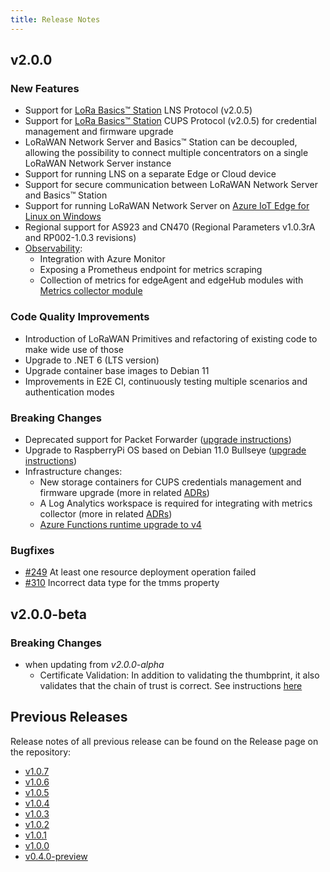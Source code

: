```yaml
---
title: Release Notes
---
```


## v2.0.0

### New Features

- Support for [LoRa Basics™ Station](https://github.com/lorabasics/basicstation)
LNS Protocol (v2.0.5)
- Support for [LoRa Basics™ Station](https://github.com/lorabasics/basicstation)
CUPS Protocol (v2.0.5) for credential management and firmware upgrade
- LoRaWAN Network Server and Basics™ Station can be decoupled, allowing the
possibility to connect multiple concentrators on a single LoRaWAN Network Server
instance
- Support for running LNS on a separate Edge or Cloud device
- Support for secure communication between LoRaWAN Network Server and Basics™
Station
- Support for running LoRaWAN Network Server on [Azure IoT Edge for Linux on
Windows](https://docs.microsoft.com/en-us/azure/iot-edge/iot-edge-for-linux-on-windows?view=iotedge-2018-06)
- Regional support for AS923 and CN470 (Regional Parameters v1.0.3rA and
RP002-1.0.3 revisions)
- [Observability](./user-guide/observability.md):
  - Integration with Azure Monitor
  - Exposing a Prometheus endpoint for metrics scraping
  - Collection of metrics for edgeAgent and edgeHub modules with [Metrics collector module](https://docs.microsoft.com/en-us/azure/iot-edge/how-to-collect-and-transport-metrics?view=iotedge-2020-11&tabs=iothub)

### Code Quality Improvements

- Introduction of LoRaWAN Primitives and refactoring of existing code to make
wide use of those
- Upgrade to .NET 6 (LTS version)
- Upgrade container base images to Debian 11
- Improvements in E2E CI, continuously testing multiple scenarios and
authentication modes

### Breaking Changes

- Deprecated support for Packet Forwarder ([upgrade instructions](user-guide/pkt-fwd-to-station.md))
- Upgrade to RaspberryPi OS based on Debian 11.0 Bullseye ([upgrade instructions](user-guide/upgrade.md#upgrading-to-raspberry-pi-os-bullseye))
- Infrastructure changes:
  - New storage containers for CUPS credentials management and firmware upgrade
  (more in related [ADRs](adr/008_cups_firmware_upgrade.md))
  - A Log Analytics workspace is required for integrating with metrics collector
  (more in related [ADRs](adr/005_observability.md))
  - [Azure Functions runtime upgrade to v4](user-guide/upgrade.md/#azure-functions)

### Bugfixes

- [#249](https://github.com/Azure/iotedge-lorawan-starterkit/issues/249)
At least one resource deployment operation failed
- [#310](https://github.com/Azure/iotedge-lorawan-starterkit/issues/310)
Incorrect data type for the tmms property

## v2.0.0-beta

### Breaking Changes

- when updating from *v2.0.0-alpha*
  - Certificate Validation: In addition to validating the thumbprint, it also
  validates that the chain of trust is correct. See instructions [here](user-guide/station-authentication-modes.md#changing-client-certificate-mode-in-lorawan-network-server-module-and-trusting-certificate-chain)

## Previous Releases

Release notes of all previous release can be found on the Release page on the repository:

- [v1.0.7](https://github.com/Azure/iotedge-lorawan-starterkit/releases/tag/v1.0.7)
- [v1.0.6](https://github.com/Azure/iotedge-lorawan-starterkit/releases/tag/v1.0.6)
- [v1.0.5](https://github.com/Azure/iotedge-lorawan-starterkit/releases/tag/v1.0.5)
- [v1.0.4](https://github.com/Azure/iotedge-lorawan-starterkit/releases/tag/v1.0.4)
- [v1.0.3](https://github.com/Azure/iotedge-lorawan-starterkit/releases/tag/v1.0.3)
- [v1.0.2](https://github.com/Azure/iotedge-lorawan-starterkit/releases/tag/v1.0.2)
- [v1.0.1](https://github.com/Azure/iotedge-lorawan-starterkit/releases/tag/v1.0.1)
- [v1.0.0](https://github.com/Azure/iotedge-lorawan-starterkit/releases/tag/v1.0.0)
- [v0.4.0-preview](https://github.com/Azure/iotedge-lorawan-starterkit/releases/tag/v0.4.0-preview)
